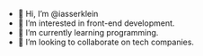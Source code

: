 - 👋 Hi, I’m @iasserklein
- 👀 I’m interested in front-end development.
- 🌱 I’m currently learning programming.
- 💞️ I’m looking to collaborate on tech companies.
